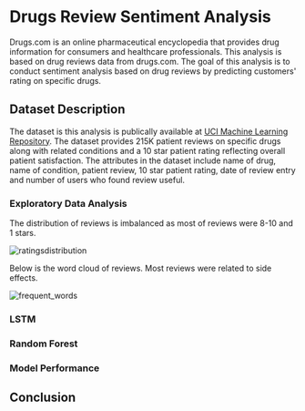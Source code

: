 # Drugs Review Sentiment Analysis
Drugs.com is an online pharmaceutical encyclopedia that provides drug information for consumers and healthcare professionals. This analysis is based on drug reviews data from drugs.com. The goal of this analysis is to conduct sentiment analysis based on drug reviews by predicting customers' rating on specific drugs. 

## Dataset Description

The dataset is this analysis is publically available at [UCI Machine Learning Repository](https://archive.ics.uci.edu/ml/datasets/Drug+Review+Dataset+%28Drugs.com%29). The dataset provides 215K patient reviews on specific drugs along with related conditions and a 10 star patient rating reflecting overall patient satisfaction. The attributes in the dataset include name of drug, name of condition, patient review, 10 star patient rating, date of review entry and number of users who found review useful.  

### Exploratory Data Analysis

The distribution of reviews is imbalanced as most of reviews were 8-10 and 1 stars. 

![ratingsdistribution](https://user-images.githubusercontent.com/26207455/116010209-a5a6c600-a5eb-11eb-82e5-ac4f16743cbd.png)


Below is the word cloud of reviews. Most reviews were related to side effects. 

![frequent_words](https://user-images.githubusercontent.com/26207455/116010635-31b9ed00-a5ee-11eb-98db-b5d65892183b.png)



### LSTM

### Random Forest

### Model Performance

## Conclusion
